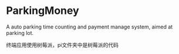 # ParkingMoney

A auto parking time counting and payment manage system, aimed at parking lot.

终端应用使用树莓派，pi文件夹中是树莓派的代码
